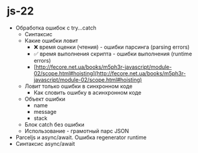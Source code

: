 # js-22

- Обработка ошибок с try...catch
  - Синтаксис
  - Какие ошибки ловит
    - ❌ время оценки (чтения) - ошибки парсинга (parsing errors)
    - ✅ время выполнения скрипта - ошибки выполнения (runtime errors)
    - [http://fecore.net.ua/books/m5ph3r-javascript/module-02/scope.html#hoisting](http://fecore.net.ua/books/m5ph3r-javascript/module-02/scope.html#hoisting)
  - Ловит только ошибки в синхронном коде
    - Как словить ошибку в асинхронном коде
  - Объект ошибки
    - name
    - message
    - stack
  - Блок catch без ошибки
  - Использование - грамотный парс JSON
- Parceljs и async/await. Ошибка regenerator runtime
- Синтаксис async/await

